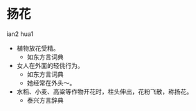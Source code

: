 # 扬花
ian2 hua1
+ 植物放花受精。
  * 如东方言词典
+ 女人在外面的轻佻行为。
  * 如东方言词典
  - 她经常在外头～。
+ 水稻、小麦、高粱等作物开花时，柱头伸出，花粉飞散，称扬花。
  * 泰兴方言辞典

